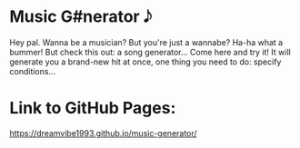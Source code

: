 # Music G#nerator 𝅘𝅥𝅮
Hey pal. Wanna be a musician? But you're just a wannabe? Ha-ha what a bummer! But check this out: a song generator... Come here and try it! It will generate you a brand-new hit at once, one thing you need to do: specify сonditions...
# Link to GitHub Pages:
https://dreamvibe1993.github.io/music-generator/
